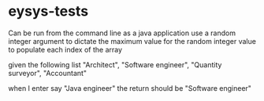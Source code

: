 # eysys-tests

Can be run from the command line as a java application 
use a random integer argument to dictate the maximum value
for the random integer value to populate each index of the array

given the following list
"Architect", "Software engineer", "Quantity surveyor", "Accountant"

when I enter say "Java engineer" the return should be "Software engineer"
